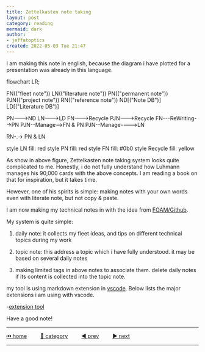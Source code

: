 ```yaml
---
title: Zettelkasten note taking
layout: post
category: reading
mermaid: dark
author: 
- jeffatoptics
created: 2022-05-03 Tue 21:47
---
```


I am making this note in english, because the diagram i have plotted for a presentation was already in this language.


<div class='mermaid'>

flowchart LR;

FN(("fleet note"))
LN(("literature note"))
PN(("permanent note"))
PJN(("project note"))
RN(("reference note"))
ND[("Note DB")]
LD[("Literature DB")]

PN--->ND
LN--->LD
FN--->Recycle
PJN--->Recycle
FN---ReWriting-->PN
PJN--Manage-->FN & PN
PJN--Manage---->LN

RN-.-> PN & LN

style LN fill: red 
style PN fill: red
style FN fill: #0b0
style Recycle fill: yellow

</div>

As show in above figure, Zettelkasten note taking system looks quite complicated to me. Honestly, i do not fully understand how Luhmann manages his 90,000 cards with the above concepts. I am reading a book on that for inspiration, but it takes time.

However, one of his spirits is simple: making notes with your own words even with literate note, but not copy & paste.

I am now making my technical notes in with the idea from [FOAM/Github](https://github.com/foambubble/foam).

My system is quite simple:

1. daily note: it collects my fleet ideas, and tips on different technical topics during my work

1. topic note: this address a topic which i have fully understood. it may be based on several daily notes

1. making limited tags in above notes to associate them. delete daily notes if its content is collected into the topic note.

my tool is using markdown extension in [vscode](https://code.visualstudio.com/).  Below lists the major extensions i am using with vscode.

-[extension tool](../assets/file/2022-05-03-zettelkasten-extension.html)

Have a good note!



---

[⏮ home](../index.md) &nbsp; &nbsp; &nbsp; &nbsp; [🔀 category](../category.md) &nbsp; &nbsp; &nbsp; &nbsp; [◀️ prev](2022-05-03-make-emoji-colorful.md) &nbsp; &nbsp; &nbsp; &nbsp; [▶️ next]()

---

